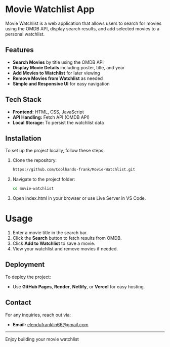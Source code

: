 # Movie Watchlist App
Movie Watchlist is a web application that allows users to search for movies using the OMDB API, display search results, and add selected movies to a personal watchlist.

## Features
- **Search Movies** by title using the OMDB API
- **Display Movie Details** including poster, title, and year
- **Add Movies to Watchlist** for later viewing
- **Remove Movies from Watchlist** as needed
- **Simple and Responsive UI** for easy navigation 

## Tech Stack
- **Frontend:** HTML, CSS, JavaScript
- **API Handling:** Fetch API (OMDB API)
- **Local Storage:** To persist the watchlist data

## Installation
To set up the project locally, follow these steps:

1. Clone the repository:
   ```sh
   https://github.com/Coolhands-frank/Movie-Watchlist.git
   ```
2. Navigate to the project folder:
   ```sh
   cd movie-watchlist
   ```
3. Open index.html in your browser or use Live Server in VS Code.

# Usage
1. Enter a movie title in the search bar. 
2. Click the **Search** button to fetch results from OMDB.
3. Click **Add to Watchlist** to save a movie. 
4. View your watchlist and remove movies if needed.

## Deployment
To deploy the project:
- Use **GitHub Pages**, **Render**, **Netlify**, or **Vercel** for easy hosting.

## Contact
For any inquiries, reach out via:
- **Email:** elendufranklin66@gmail.com

---
Enjoy building your movie watchlist
